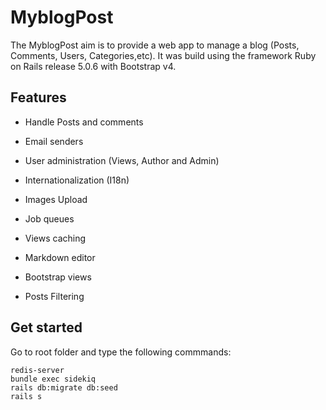 # MyblogPost

The MyblogPost aim is to provide a web app to manage a blog (Posts, Comments, Users, Categories,etc). It was build using the framework Ruby on Rails release 5.0.6 with Bootstrap v4. 

## Features

* Handle Posts and comments

* Email senders

* User administration (Views, Author and Admin)

* Internationalization (I18n)

* Images Upload

* Job queues

* Views caching

* Markdown editor

* Bootstrap views

* Posts Filtering

## Get started

Go to root folder and type the following commmands:

```
redis-server
bundle exec sidekiq
rails db:migrate db:seed
rails s
```
